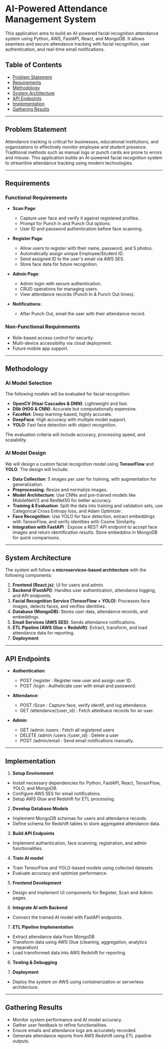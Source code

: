 # AI-Powered Attendance Management System

This application aims to build an AI-powered facial recognition attendance system using Python, AWS, FastAPI, React, and MongoDB. It allows seamless and secure attendance tracking with facial recognition, user authentication, and real-time email notifications.

## Table of Contents

- [Problem Statement](#problem-statement)
- [Requirements](#requirements)
- [Methodology](#methodology)
- [System Architecture](#system-architecture)
- [API Endpoints](#api-endpoints)
- [Implementation](#implementation)
- [Gathering Results](#gathering-results)
---

## Problem Statement

Attendance tracking is critical for businesses, educational institutions, and organizations to effectively monitor employee and student presence. Traditional methods such as manual logs or punch cards are prone to errors and misuse. This application builds an AI-powered facial recognition system to streamline attendance tracking using modern technologies.

---

## Requirements

### Functional Requirements

- **Scan Page**:
  - Capture user face and verify it against registered profiles.
  - Prompt for Punch In and Punch Out options.
  - User ID and password authentication before face scanning.

- **Register Page**:
  - Allow users to register with their name, password, and 5 photos.
  - Automatically assign unique Employee/Student ID.
  - Send assigned ID to the user's email via AWS SES.
  - Store face data for future recognition.

- **Admin Page**:
  - Admin login with secure authentication.
  - CRUD operations for managing users.
  - View attendance records (Punch In & Punch Out times).

- **Notifications**:
  - After Punch Out, email the user with their attendance record.

### Non-Functional Requirements

- Role-based access control for security.
- Multi-device accessibility via cloud deployment.
- Future mobile app support.

---

## Methodology

### AI Model Selection

The following models will be evaluated for facial recognition:

- **OpenCV (Haar Cascades & DNN)**: Lightweight and fast.
- **Dlib (HOG & CNN)**: Accurate but computationally expensive.
- **FaceNet**: Deep learning-based, highly accurate.
- **DeepFace**: High accuracy with multiple model support.
- **YOLO**: Fast face detection with object recognition.

The evaluation criteria will include accuracy, processing speed, and scalability.

### AI Model Design

We will design a custom facial recognition model using **TensorFlow** and **YOLO**. The design will include:

- **Data Collection**: 5 images per user for training, with augmentation for generalization.
- **Preprocessing**: Resize and normalize images.
- **Model Architecture**: Use CNNs and pre-trained models like MobileNetV2 and ResNet50 for better accuracy.
- **Training & Evaluation**: Split the data into training and validation sets, use Categorical Cross Entropy loss, and Adam Optimizer.
- **Face Recognition**: Use YOLO for face detection, extract embeddings with TensorFlow, and verify identities with Cosine Similarity.
- **Integration with FastAPI** : Expose a REST API endpoint to accept face images and return identification results. Store embeddins in MongoDB for quick comparisons.

---

## System Architecture

The system will follow a **microservices-based architecture** with the following components:

1. **Frontend (React.js)**: UI for users and admin.
2. **Backend (FastAPI)**: Handles user authentication, attendance logging, and API endpoints.
3. **Facial Recognition Service (TensorFlow + YOLO)**: Processes face images, detects faces, and verifies identities.
4. **Database (MongoDB)**: Stores user data, attendance records, and embeddings.
5. **Email Services (AWS SES)**: Sends attendance notifications.
6. **ETL Pipeline (AWS Glue + Redshift)**: Extract, transform, and load attendance data for reporting.
7. **Deployment**

---

## API Endpoints

- **Authentication**:
  - POST /register : Register new user and assign user ID.
  - POST /login : Autheticate user with email and password.

- **Attendance**:
  - POST /Scan : Capture face, verify identif, and log attendance.
  - GET /attendance/{user_id} : Fetch attednace records for an user.

- **Admin**:
  - GET /admin /users : Fetch all registered users
  - DELETE /admin /users /{user_id} : Delete a user
  - POST /admin/email : Send email notifications manually.

---

## Implementation

1. **Setup Environment**
  - Install necessary dependencies for Python, FastAPI, React, TensorFlow, YOLO, and MongoDB. 
  - Configure AWS SES for email notifications.
  - Setup AWS Glue and Redshift for ETL processing.

2. **Develop Database Models**
  - Implement MongoDB schemas for users and attendance records.
  - Define schema for Redshift tables to store aggregated attendance data.

3. **Build API Endpoints**
  - Implement authentication, face scanning, registration, and admin functionalities.

4. **Train AI model**
  - Train TensorFlow and YOLO-based models using collected datasets
  - Evaluate accuracy and optimize performance.

5. **Frontend Development**
  - Design and implement UI components for Register, Scan and Admin pages.

6. **Integrate AI with Backend**
  - Connect the trained AI model with FastAPI endpoints.

7. **ETL Pipeline Implementation**
  - Extract attendance data from MongoDB
  - Transform data using AWS Glue (cleaning, aggregation, analytics preparation)
  - Load transformed data into AWS Redshift for reporting.

6. **Testing & Debugging**

7. **Deployment**
  - Deploy the system on AWS using containerization or serverless architecture.

---

## Gathering Results

  - Monitor system performance and AI model accuracy.
  - Gather user feedback to refine functionalities. 
  - Ensure emails and attendance logs are accurately recorded.
  - Generate attendance reports from AWS Redshift using ETL pipeline outputs.
